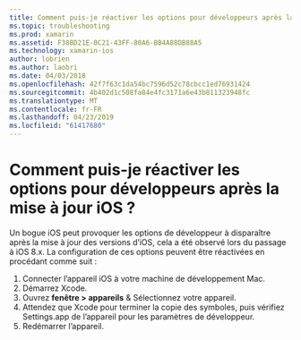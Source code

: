 ```yaml
---
title: Comment puis-je réactiver les options pour développeurs après la mise à jour iOS ?
ms.topic: troubleshooting
ms.prod: xamarin
ms.assetid: F38BD21E-0C21-43FF-80A6-BB4A88DB88A5
ms.technology: xamarin-ios
author: lobrien
ms.author: laobri
ms.date: 04/03/2018
ms.openlocfilehash: 42f7f63c1da54bc7596d52c78cbcc1ed76931424
ms.sourcegitcommit: 4b402d1c508fa84e4fc3171a6e43b811323948fc
ms.translationtype: MT
ms.contentlocale: fr-FR
ms.lasthandoff: 04/23/2019
ms.locfileid: "61417680"
---
```

# <a name="how-can-i-reenable-developer-options-after-updating-ios"></a>Comment puis-je réactiver les options pour développeurs après la mise à jour iOS ?

Un bogue iOS peut provoquer les options de développeur à disparaître après la mise à jour des versions d’iOS, cela a été observé lors du passage à iOS 8.x. La configuration de ces options peuvent être réactivées en procédant comme suit :

1. Connecter l’appareil iOS à votre machine de développement Mac.
2. Démarrez Xcode.
3. Ouvrez **fenêtre > appareils** & Sélectionnez votre appareil.
4. Attendez que Xcode pour terminer la copie des symboles, puis vérifiez Settings.app de l’appareil pour les paramètres de développeur.
5. Redémarrer l’appareil.
